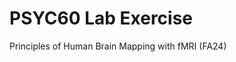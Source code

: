 # PSYC60 Lab Exercise

Principles of Human Brain Mapping with fMRI (FA24)

```{tableofcontents}
```
